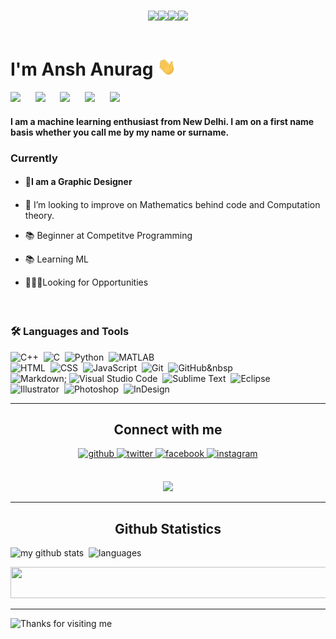 <br>
<p align="center">
 <img src="https://media3.giphy.com/media/ln7z2eWriiQAllfVcn/200w.webp" width="100"><img src="https://i.giphy.com/media/LMt9638dO8dftAjtco/200.webp" width="100"><img src="https://i.giphy.com/media/KzJkzjggfGN5Py6nkT/200.webp" width="100"><img src="https://i.giphy.com/media/IdyAQJVN2kVPNUrojM/200.webp" width="100"><br><br>
  
</p>
<h1>I'm Ansh Anurag <img  src="https://raw.githubusercontent.com/ABSphreak/ABSphreak/master/gifs/Hi.gif" width="30px"></h1>
<p align="left">
<a href="https://twitter.com/cardio_coder_" target="_blank"><img height="30" src="https://image.flaticon.com/icons/svg/2111/2111703.svg?raw=true"></a>&nbsp;&nbsp;&nbsp;&nbsp;&nbsp;
<a href="https://www.linkedin.com/in/https://www.linkedin.com/in/ansh-anurag-92678416b//" target="_blank"><img height="30" src="https://image.flaticon.com/icons/svg/2111/2111465.svg?raw=true"></a>&nbsp;&nbsp;&nbsp;&nbsp;&nbsp;
<a href="https://www.instagram.com/an.x.h/" target="_blank"><img height="30" src="https://image.flaticon.com/icons/svg/2111/2111421.svg"></a>&nbsp;&nbsp;&nbsp;&nbsp;&nbsp;
<a href="https://open.spotify.com/playlist/37i9dQZF1ELXRdnmy2QEll?si=i4tuXYEPQ4S1r1qGGOhwjQ" target="_blank"><img height="30" src="https://image.flaticon.com/icons/svg/2111/2111627.svg?raw=true"></a>&nbsp;&nbsp;&nbsp;&nbsp;&nbsp;
<a href="https://www.facebook.com/2121ansh/" target="_blank"><img height="30" src="https://image.flaticon.com/icons/svg/2111/2111342.svg?raw=true"></a>&nbsp;&nbsp;&nbsp;&nbsp;&nbsp;
</p>

<h4/>I am a machine learning enthusiast from New Delhi. I am on a first name basis whether you call me by my name or surname.<h4/>

### Currently


- <h4>📱I am a Graphic Designer<h4/>

- 🤔 I’m looking to improve on Mathematics behind code and Computation theory.
- 📚 Beginner at Competitve Programming 
- 📚 Learning ML
- 👷🏽‍♂️Looking for Opportunities
<h4> ‍ <h4/>
  
<h4/>


<h4/>



### 🛠 Languages and Tools
![C++](https://img.shields.io/badge/-C++-05122A?style=flat&logo=C%2B%2B&logoColor=00599C)&nbsp;
![C](https://img.shields.io/badge/-C-05122A?style=flat&logo=C&logoColor=A8B9CC)&nbsp;
![Python](https://img.shields.io/badge/-Python-05122A?style=flat&logo=python)&nbsp;
![MATLAB](https://img.shields.io/badge/-MATLAB-05122A?style=flat&logo=Mathworks&logoColor=FF9800)\
![HTML](https://img.shields.io/badge/-HTML-05122A?style=flat&logo=HTML5)&nbsp;
![CSS](https://img.shields.io/badge/-CSS-05122A?style=flat&logo=CSS3&logoColor=1572B6)&nbsp;
![JavaScript](https://img.shields.io/badge/-JavaScript-05122A?style=flat&logo=javascript)&nbsp;
![Git](https://img.shields.io/badge/-Git-05122A?style=flat&logo=git)&nbsp;
![GitHub](https://img.shields.io/badge/-GitHub-05122A?style=flat&logo=github)&nbsp\
![Markdown](https://img.shields.io/badge/-Markdown-05122A?style=flat&logo=markdown);
![Visual Studio Code](https://img.shields.io/badge/-Visual%20Studio%20Code-05122A?style=flat&logo=visual-studio-code&logoColor=007ACC)&nbsp;
![Sublime Text](https://img.shields.io/badge/-Sublime_Text-05122A?style=flat&logo=sublime-text&logoColor=FF9800)&nbsp;
![Eclipse](https://img.shields.io/badge/-Eclipse-05122A?style=flat&logo=eclipse-ide&logoColor=2C2255)\
![Illustrator](https://img.shields.io/badge/-Illustrator-05122A?style=flat&logo=adobe-illustrator)&nbsp;
![Photoshop](https://img.shields.io/badge/-Photoshop-05122A?style=flat&logo=adobe-photoshop)&nbsp;
![InDesign](https://img.shields.io/badge/-InDesign-05122A?style=flat&logo=adobe-indesign)



  
  
  
<hr>
<h2 align="center">Connect with me</h2>
<div align="center" >
  
<a href="https://github.com/Anshnrag02" target="_blank">
<img src=https://img.shields.io/badge/github-%2324292e.svg?&style=for-the-badge&logo=github&logoColor=white alt=github style="margin-bottom: 5px;" />
</a>
<a href="https://twitter.com/anxhnrag" target="_blank">
<img src=https://img.shields.io/badge/twitter-%2300acee.svg?&style=for-the-badge&logo=twitter&logoColor=white alt=twitter style="margin-bottom: 5px;" />
</a>
<a href="https://www.facebook.com/2121ansh/" target="_blank">
<img src=https://img.shields.io/badge/facebook-%232E87FB.svg?&style=for-the-badge&logo=facebook&logoColor=white alt=facebook style="margin-bottom: 5px;" />
</a>
<a href="https://www.instagram.com/an.x.h/" target="_blank">
<img src=https://img.shields.io/badge/instagram-%23000000.svg?&style=for-the-badge&logo=instagram&logoColor=white alt=instagram style="margin-bottom: 5px;" />
</a>  
</div> 
  <br/>
  <p align="center">
 <img src="https://intro.rustbridge.com/img/ferris.gif" width="300">
</p>
<hr>
<h2 align="center">Github Statistics</h2>
<p align="left">
<img src="https://github-readme-stats.vercel.app/api?username=Anshnrag02&show_icons=true&line_height=21&theme=gotham" alt="my github stats" width="480"/>&nbsp;
<img src="https://github-readme-stats.vercel.app/api/top-langs/?username=Anshnrag02&layout=compact&theme=gotham" alt="languages" height="165">
</p>
<p align="center">
 <img width="600" height="50" src="https://thumbs.gfycat.com/SlightWeepyElephantseal-size_restricted.gif" width="300">
</p>
<hr>



<img height="120" alt="Thanks for visiting me" width="100%" src="https://raw.githubusercontent.com/BrunnerLivio/brunnerlivio/master/images/marquee.svg" />
<br />
